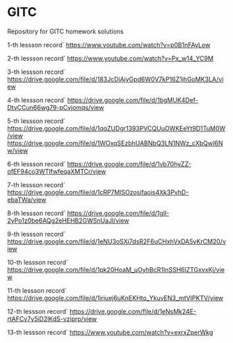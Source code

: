 # GITC


Repository for GITC homework solutions

1-th lessson record` https://www.youtube.com/watch?v=p0B1nFAyLow 

2-th lessson record` https://www.youtube.com/watch?v=Px_w14_YC9M 

3-th lessson record` https://drive.google.com/file/d/183JcDiAjyGpd6W0V7kP16Z1jhGoMK3LA/view 

4-th lessson record` https://drive.google.com/file/d/1bgMUK4Def-DtvCCun66wg79-pCvjomqs/view 

5-th lessson record` https://drive.google.com/file/d/1qqZUDgr1393PVCQUuOWKEeYt9D1TuM0W/view
                     https://drive.google.com/file/d/1WOxqSEzbhUABNbQ3LN1NWz_cXbQwI6Nw/view

6-th lessson record` https://drive.google.com/file/d/1vb70hyZZ-ofEF94co3WTlfwfeqaXMTCr/view

7-th lessson record` https://drive.google.com/file/d/1cRP7MlSOzosifaois4Xk3PvhD-ebaTWa/view

8-th lessson record` https://drive.google.com/file/d/1glI-2yPo1z0be6AQg2eHEHB2GWSnUaJl/view

9-th lessson record` https://drive.google.com/file/d/1eNU3oSXi7dsR2F6uCHxhVxDA5vKrCM20/view

10-th lessson record` https://drive.google.com/file/d/1pk20HoaM_uOyhBcR1InSSH6lZTGxvxKj/view

11-th lessson record` https://drive.google.com/file/d/1iriuej6uKnEKHto_YkuvEN3_mtVIPKTV/view

12-th lessson record` https://drive.google.com/file/d/1eNsMk24E-rtAFCv7y5iD2lKdS-vziprp/view

13-th lessson record` https://www.youtube.com/watch?v=exrxZperWkg

